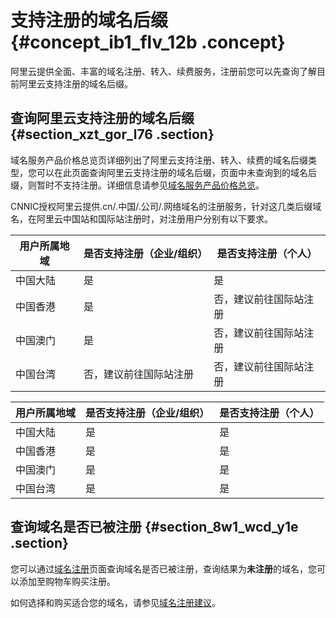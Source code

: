 # 支持注册的域名后缀 {#concept_ib1_flv_12b .concept}

阿里云提供全面、丰富的域名注册、转入、续费服务，注册前您可以先查询了解目前阿里云支持注册的域名后缀。

## 查询阿里云支持注册的域名后缀 {#section_xzt_gor_l76 .section}

域名服务产品价格总览页详细列出了阿里云支持注册、转入、续费的域名后缀类型，您可以在此页面查询阿里云支持注册的域名后缀，页面中未查询到的域名后缀，则暂时不支持注册。详细信息请参见[域名服务产品价格总览](http://wanwang.aliyun.com/help/price.html?spm=5176.1825329.1003.8.J5xVzn)。

CNNIC授权阿里云提供.cn/.中国/.公司/.网络域名的注册服务，针对这几类后缀域名，在阿里云中国站和国际站注册时，对注册用户分别有以下要求。

|用户所属地域|是否支持注册（企业/组织）|是否支持注册（个人）|
|------|-------------|----------|
|中国大陆|是|是|
|中国香港|是|否，建议前往国际站注册|
|中国澳门|是|否，建议前往国际站注册|
|中国台湾|否，建议前往国际站注册|否，建议前往国际站注册|

|用户所属地域|是否支持注册（企业/组织）|是否支持注册（个人）|
|------|-------------|----------|
|中国大陆|是|是|
|中国香港|是|是|
|中国澳门|是|是|
|中国台湾|是|是|

## 查询域名是否已被注册 {#section_8w1_wcd_y1e .section}

您可以通过[域名注册](https://wanwang.aliyun.com/)页面查询域名是否已被注册，查询结果为**未注册**的域名，您可以添加至购物车购买注册。

如何选择和购买适合您的域名，请参见[域名注册建议](cn.zh-CN/域名注册/域名命名及注册建议/域名注册建议.md#)。

